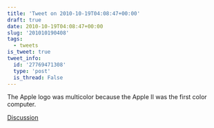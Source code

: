 ```yaml
---
title: 'Tweet on 2010-10-19T04:08:47+00:00'
draft: true
date: 2010-10-19T04:08:47+00:00
slug: '201010190408'
tags:
  - tweets
is_tweet: true
tweet_info:
  id: '27769471308'
  type: 'post'
  is_thread: False
---
```




The Apple logo was multicolor because the Apple II was the first color computer.

[Discussion](https://x.com/sytelus/status/27769471308)

